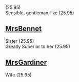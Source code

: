 (25.95)  
Sensible, gentleman-like (25.95)

[MrsBennet](MrsBennet.md)
-------------------------

Sister (25.95)  
Greatly Superior to her (25.95)

[MrsGardiner](MrsGardiner.md)
-----------------------------

Wife (25.95)
